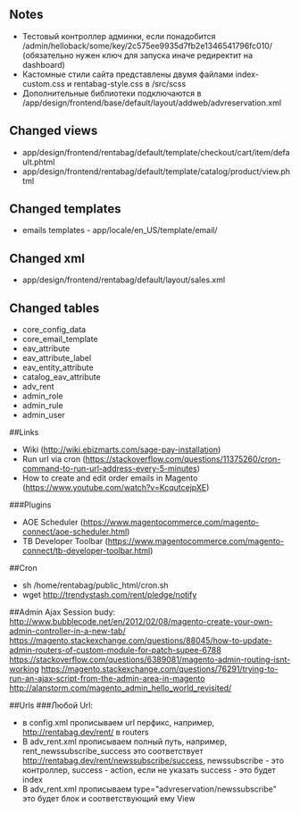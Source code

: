 ## Notes
- Тестовый контроллер админки, если понадобится /admin/helloback/some/key/2c575ee9935d7fb2e1346541796fc010/ (обязательно нужен ключ для запуска иначе редиректит на dashboard)
- Кастомные стили сайта представлены двумя файлами index-custom.css и rentabag-style.css в /src/scss
- Дополнительные библиотеки подключаются в /app/design/frontend/base/default/layout/addweb/advreservation.xml


## Changed views
- app/design/frontend/rentabag/default/template/checkout/cart/item/default.phtml
- app/design/frontend/rentabag/default/template/catalog/product/view.phtml


## Changed templates
- emails templates - app/locale/en_US/template/email/


## Changed xml
- app/design/frontend/rentabag/default/layout/sales.xml


## Changed tables
- core_config_data
- core_email_template 
- eav_attribute
- eav_attribute_label
- eav_entity_attribute
- catalog_eav_attribute
- adv_rent
- admin_role
- admin_rule
- admin_user

##Links
- Wiki (http://wiki.ebizmarts.com/sage-pay-installation)
- Run url via cron (https://stackoverflow.com/questions/11375260/cron-command-to-run-url-address-every-5-minutes)
- How to create and edit order emails in Magento (https://www.youtube.com/watch?v=KcqutcejpXE)

###Plugins
- AOE Scheduler (https://www.magentocommerce.com/magento-connect/aoe-scheduler.html)
- TB Developer Toolbar (https://www.magentocommerce.com/magento-connect/tb-developer-toolbar.html)

##Cron
- sh /home/rentabag/public_html/cron.sh
- wget http://trendystash.com/rent/pledge/notify

##Admin Ajax
Session budy:
http://www.bubblecode.net/en/2012/02/08/magento-create-your-own-admin-controller-in-a-new-tab/
https://magento.stackexchange.com/questions/88045/how-to-update-admin-routers-of-custom-module-for-patch-supee-6788
https://stackoverflow.com/questions/6389081/magento-admin-routing-isnt-working
https://magento.stackexchange.com/questions/76291/trying-to-run-an-ajax-script-from-the-admin-area-in-magento
http://alanstorm.com/magento_admin_hello_world_revisited/


##Urls
###Любой Url: 
- в config.xml прописываем url перфикс, например, http://rentabag.dev/rent/ в routers
- В adv_rent.xml прописываем полный путь, например, rent_newssubscribe_success это соответствует http://rentabag.dev/rent/newssubscribe/success, newssubscribe - это контроллер, success - action, если не указать success - это будет index
- В adv_rent.xml прописываем type="advreservation/newssubscribe" это будет блок и соответствующий ему View 